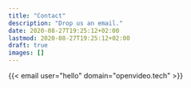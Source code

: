 ```yaml
---
title: "Contact"
description: "Drop us an email."
date: 2020-08-27T19:25:12+02:00
lastmod: 2020-08-27T19:25:12+02:00
draft: true
images: []
---
```


{{< email user="hello" domain="openvideo.tech" >}}
